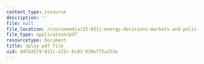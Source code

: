 ```yaml
---
content_type: resource
description: ''
file: null
file_location: /coursemedia/15-031j-energy-decisions-markets-and-policies-spring-2012/9d7e3579031ca72c8c83039e7f5a253e_XJdqfhuqLJA.pdf
file_type: application/pdf
resourcetype: Document
title: 3play pdf file
uid: 9d7e3579-031c-a72c-8c83-039e7f5a253e
---
```

